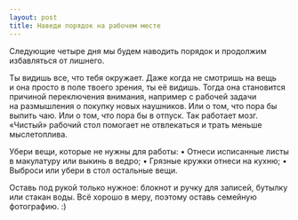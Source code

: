 ```yaml
---
layout: post
title: Наведи порядок на рабочем месте
---
```


Следующие четыре дня мы будем наводить порядок и продолжим избавляться от лишнего.

Ты видишь все, что тебя окружает. Даже когда не смотришь на вещь и она просто в поле твоего зрения, ты её видишь. Тогда она становится причиной переключения внимания, например с рабочей задачи на размышления о покупку новых наушников. Или о том, что пора бы выпить чаю. Или о том, что пора бы в отпуск. Так работает мозг. «Чистый» рабочий стол помогает не отвлекаться и трать меньше мыслетоплива.

Убери вещи, которые не нужны для работы:
• Отнеси исписанные листы в макулатуру или выкинь в ведро;
• Грязные кружки отнеси на кухню;
• Выброси или убери в стол остальные вещи.

Оставь под рукой только нужное: блокнот и ручку для записей, бутылку или стакан воды. Всё хорошо в меру, поэтому оставь семейную фотографию. :)
